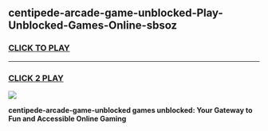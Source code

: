 
## centipede-arcade-game-unblocked-Play-Unblocked-Games-Online-sbsoz
<h3>
<a href="https://premium76.site?title=centipede-arcade-game-unblocked&ref=24A">CLICK TO PLAY</a></h3>
<hr>

<h3>
<a href="https://premium76.site?title=centipede-arcade-game-unblocked&ref=24A">CLICK 2 PLAY</a>
  
</h3>

<a href="https://premium76.site?title=centipede-arcade-game-unblocked&ref=24A"><img src="https://clearcache.store/games.png"></a>


**centipede-arcade-game-unblocked games unblocked: Your Gateway to Fun and Accessible Online Gaming**
